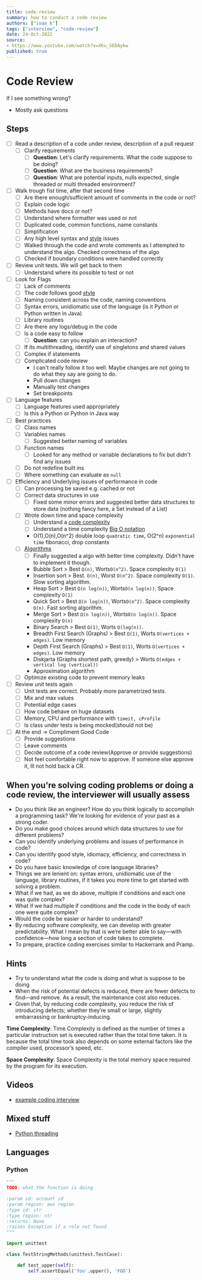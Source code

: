 ```yaml
---
title: code-review
summary: how to conduct a code review
authors: ["ivan k"]
tags: ["interview", "code-review"]
date: 24-Oct-2022
source:
- https://www.youtube.com/watch?v=XKu_SEDAykw
published: true
---
```


# Code Review

If I see something wrong?

- Mostly ask questions

## Steps

- [ ] Read a description of a code under review, description of a pull request
    - [ ] Clarify requirements
        + [ ] **Question**: Let's clarify requirements. What the code suppose to be doing?
        + [ ] **Question**: What are the business requirements?
        + [ ] **Question**: What are potential inputs, nulls expected, single threaded or multi threaded environment?
- [ ] Walk trough fist time, after that second time
    - [ ] Are there enough/sufficient amount of comments in the code or not?
    - [ ] Explain code logic
    - [ ] Methods have docs or not?
    - [ ] Understand where formatter was used or not
    - [ ] Duplicated code, common functions, name constants
    - [ ] Simplification
    - [ ] Any high level syntax and [style](https://google.github.io/styleguide/) issues
    - [ ] Walked through the code and wrote comments as I attempted to understand the algo. Checked correctness of the algo
    - [ ] Checked if boundary conditions were handled correctly
- [ ] Review unit tests. We will get back to them
    - [ ] Understand where its possible to test or not
- [ ] Look for Flags
    - [ ] Lack of comments
    - [ ] The code follows good [style](https://google.github.io/styleguide/)
    - [ ] Naming consistent across the code, naming conventions
    - [ ] Syntax errors, unidiomatic use of the language (is it Python or Python written in Java)
    - [ ] Library routines
    - [ ] Are there any logs/debug in the code
    - [ ] Is a code easy to follow
        + [ ] **Question**: can you explain an interaction?
    - [ ] If its multithreading, identify use of singletons and shared values
    - [ ] Complex if statements
    - [ ] Complicated code review
        + I can't really follow it too well. Maybe changes are not going to do what they say are going to do.
        + Pull down changes
        + Manually test changes
        + Set breakpoints
- [ ] Language features
    - [ ] Language features used appropriately
    - [ ] Is this a Python or Python in Java way
- [ ] Best practices
    - [ ] Class names
    - [ ] Variables names
        + [ ] Suggested better naming of variables
    - [ ] Function names
        + [ ] Looked for any method or variable declarations to fix but didn't find any issues
    - [ ] Do not redefine built ins
    - [ ] Where something can evaluate as `null`
- [ ] Efficiency and Underlying issues of performance in code
    - [ ] Can processing be saved e.g. cached or not
    - [ ] Correct data structures in use
        + [ ] Fixed some minor errors and suggested better data structures to store data (nothing fancy here, a Set instead of a List)
    - [ ] Wrote down time and space complexity
        + [ ] Understand a [code complexity](https://blog.codacy.com/an-in-depth-explanation-of-code-complexity/)
        + [ ] Understand a time complexity [Big O notation](https://developerinsider.co/big-o-notation-explained-with-examples/)
        - O(1),O(n),O(n^2) double loop `quadratic time`, O(2^n) `exponential time` fibonacci, drop constants
    - [ ] [Algorithms](https://www.geeksforgeeks.org/time-complexities-of-all-sorting-algorithms/)
        + [ ] Finally suggested a algo with better time complexity. Didn't have to implement it though.
        - Bubble Sort > Best `Ω(n)`, Worts`O(n^2)`. Space complexity `O(1)`
        - Insertion sort > Best. `O(n)`, Worst `O(n^2)`. Space complexity `O(1)`. Slow sorting algorithm.
        - Heap Sort > Best `Ω(n log(n))`, Worts`O(n log(n))`. Space complexity `O(1)`
        - Quick Sort > Best `Ω(n log(n))`, Worts`O(n^2)`. Space complexity `O(n)`. Fast sorting algorithm.
        - Merge Sort > Best `Ω(n log(n))`, Worts`O(n log(n))`. Space complexity `O(n)`
        - Binary Search > Best `Ω(1)`, Worts `O(log(n))`.
        - Breadth First Search (Graphs) > Best `Ω(1)`, Worts `O(vertices + edges)`. Low memory
        - Depth First Search (Graphs) > Best `Ω(1)`, Worts `O(vertices + edges)`. Low memory
        - Diskjarta (Graphs shortest path, greedy) > Worts `O(edges + vertical log (vertical))`
        - Approximation algorithm
    - [ ] Optimize existing code to prevent memory leaks

- [ ] Review unit tests again
    - [ ] Unit tests are correct. Probably more parametrized tests.
    - [ ] Mix and max values
    - [ ] Potential edge cases
    - [ ] How code behave on huge datasets
    - [ ] Memory, CPU and performance with `timeit, cProfile`
    - [ ] Is class under tests is being mocked(should not be)

- [ ] At the end -> Compliment Good Code
    - [ ] Provide suggestions
    - [ ] Leave comments
    - [ ] Decide outcome of a code review(Approve or provide suggestions)
    - [ ] Not feel comfortable right now to approve. If someone else approve it, Ill not hold back a CR.

## When you're solving coding problems or doing a code review, the interviewer will usually assess

- Do you think like an engineer? How do you think logically to accomplish a programming task? We're looking for evidence of your past as a strong coder.
- Do you make good choices around which data structures to use for different problems?
- Can you identify underlying problems and issues of performance in code?
- Can you identify good style, idiomacy, efficiency, and correctness in code?
- Do you have basic knowledge of core language libraries?
- Things we are lenient on: syntax errors, unidiomatic use of the language, library routines, if it takes you more time to get started with solving a problem.
- What if we had, as we do above, multiple if conditions and each one was quite complex?
- What if we had multiple if conditions and the code in the body of each one were quite complex?
- Would the code be easier or harder to understand?
- By reducing software complexity, we can develop with greater predictability. What I mean by that is we’re better able to say—with confidence—how long a section of code takes to complete.
- To prepare, practice coding exercises similar to Hackerrank and Pramp. 

## Hints

- Try to understand what the code is doing and what is suppose to be doing
- When the risk of potential defects is reduced, there are fewer defects to find—and remove. As a result, the maintenance cost also reduces.
- Given that, by reducing code complexity, you reduce the risk of introducing defects; whether they’re small or large, slightly embarrassing or bankruptcy-inducing.


**Time Complexity**: Time Complexity is defined as the number of times a particular instruction set is executed rather than the total time taken. It is because the total time took also depends on some external factors like the compiler used, processor’s speed, etc.

**Space Complexity**: Space Complexity is the total memory space required by the program for its execution.

## Videos

- [example coding interview](https://www.youtube.com/watch?v=XKu_SEDAykw)

## Mixed stuff

- [Python threading]( https://realpython.com/intro-to-python-threading/)

## Languages

### Python

```py
"""
TODO: what the function is doing

:param id: account id
:param region: aws region
:type id: str
:type region: str
:returns: None
:raises Exception if a role not found
"""
```

```py
import unittest

class TestStringMethods(unittest.TestCase):

    def test_upper(self):
        self.assertEqual('foo'.upper(), 'FOO')
```
